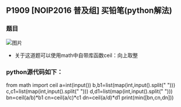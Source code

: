 ## P1909 [NOIP2016 普及组] 买铅笔(python解法)
### 题目
![图片](https://user-images.githubusercontent.com/91021948/151737541-969742fb-f74a-463e-9cd5-69d831fe6ddd.png)
- 关于这道题可以使用math中自带库函数ceil：向上取整
### python源代码如下：
from math import ceil
a=int(input())
b,b1=list(map(int,input().split(" ")))
c,c1=list(map(int,input().split(" ")))
d,d1=list(map(int,input().split(" ")))
bn=ceil(a/b)*b1
cn=ceil(a/c)*c1
dn=ceil(a/d)*d1
print(min([bn,cn,dn]))
